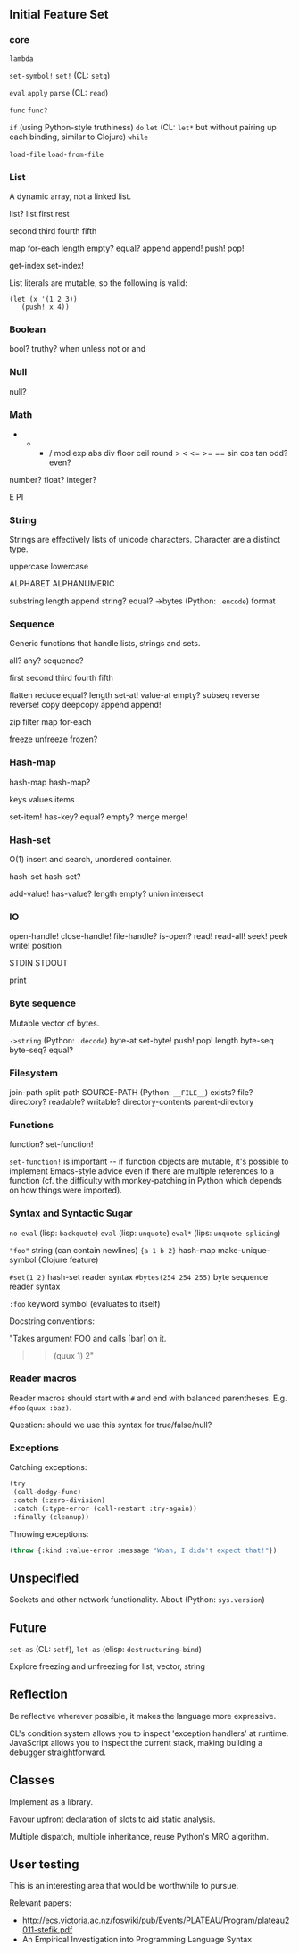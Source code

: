 ## Initial Feature Set

### core

`lambda`

`set-symbol!` `set!` (CL: `setq`)

`eval` `apply` `parse` (CL: `read`)

`func` `func?`

`if` (using Python-style truthiness) `do` `let` (CL: `let*` but
without pairing up each binding, similar to Clojure) `while`

`load-file` `load-from-file`

### List

A dynamic array, not a linked list.

list? list first rest

second third fourth fifth

map for-each length empty? equal? append append! push! pop!

get-index set-index!

List literals are mutable, so the following is valid:

    (let (x '(1 2 3))
       (push! x 4))

### Boolean

bool? truthy? when unless not or and

### Null

null?

### Math

+ - * / mod exp abs div floor ceil round > < <= >= == sin cos tan odd? even?

number? float? integer?

E PI

### String

Strings are effectively lists of unicode characters. Character are a
distinct type.

uppercase lowercase

ALPHABET ALPHANUMERIC

substring length append string? equal? ->bytes (Python: `.encode`)
format

### Sequence

Generic functions that handle lists, strings and sets.

all? any? sequence?

first second third fourth fifth

flatten reduce equal? length set-at! value-at empty? subseq reverse
reverse! copy deepcopy append append!

zip filter map for-each

freeze unfreeze frozen?

### Hash-map

hash-map hash-map?

keys values items

set-item! has-key? equal? empty? merge merge!

### Hash-set

O(1) insert and search, unordered container.

hash-set hash-set?

add-value! has-value? length empty? union intersect

### IO

open-handle! close-handle! file-handle? is-open? read! read-all! seek!
peek write! position

STDIN STDOUT

print

### Byte sequence

Mutable vector of bytes.

`->string` (Python: `.decode`) byte-at set-byte! push! pop! length
byte-seq byte-seq? equal?

### Filesystem

join-path split-path SOURCE-PATH (Python: `__FILE__`) exists? file?
directory? readable? writable? directory-contents parent-directory

### Functions

function? set-function!

`set-function!` is important -- if function objects are mutable, it's
possible to implement Emacs-style advice even if there are multiple
references to a function (cf. the difficulty with monkey-patching in
Python which depends on how things were imported).

### Syntax and Syntactic Sugar

`no-eval` (lisp: `backquote`)
`eval` (lisp: `unquote`)
`eval*` (lips: `unquote-splicing`)

`"foo"` string (can contain newlines)
`{a 1 b 2}` hash-map
make-unique-symbol (Clojure feature)

`#set(1 2)` hash-set reader syntax
`#bytes(254 254 255)` byte sequence reader syntax

`:foo` keyword symbol (evaluates to itself)

Docstring conventions:

"Takes argument FOO and calls [bar] on it.

>> (quux 1)
2"

### Reader macros

Reader macros should start with `#` and end with
balanced parentheses. E.g. `#foo(quux :baz)`.

Question: should we use this syntax for true/false/null?

### Exceptions

Catching exceptions:

```lisp
(try
 (call-dodgy-func)
 :catch (:zero-division)
 :catch (:type-error (call-restart :try-again))
 :finally (cleanup))
```

Throwing exceptions:

```lisp
(throw {:kind :value-error :message "Woah, I didn't expect that!"})
```

## Unspecified

Sockets and other network functionality. About (Python: `sys.version`)

## Future

`set-as` (CL: `setf`), `let-as` (elisp: `destructuring-bind`)

Explore freezing and unfreezing for list, vector, string

## Reflection

Be reflective wherever possible, it makes the language more
expressive.

CL's condition system allows you to inspect 'exception handlers' at
runtime. JavaScript allows you to inspect the current stack, making
building a debugger straightforward.

## Classes

Implement as a library.

Favour upfront declaration of slots to aid static analysis.

Multiple dispatch, multiple inheritance, reuse Python's MRO algorithm.

## User testing

This is an interesting area that would be worthwhile to pursue.

Relevant papers:

* http://ecs.victoria.ac.nz/foswiki/pub/Events/PLATEAU/Program/plateau2011-stefik.pdf
* An Empirical Investigation into Programming Language Syntax
